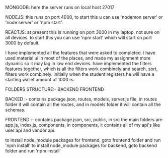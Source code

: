 MONGODB:
here the server runs on local host 27017

NODEJS:
this runs on port 4000, to start this u can use 'nodemon server' or 'node server' or 'npm start'. 

REACTJS:
at present this is running on port 3000 in my laptop, not sure on all devices.
to start this you can use 'npm start' which will start on port 3000 by default.


I have implemented all the features that were asked to completed. i have used material ui in most of the places, and made my assignment more dynamic so it may lag in low end devices. have implemented the filters features together, which is all the filters work combinely and search, sort, filters work combinely. initially when the student registers he will have a starting wallet amount of 1000 rs.


FOLDERS STRUCTURE:- 
BACKEND
FRONTEND


BACKED :- 
contains package.json, routes, models, server.js file, in routes folder it will contain all the routes, and in models folder it will contain all the schemas.

FRONTEND :-
contains package.json, src, public, in src the main folders are app.js, index.js, components, in components, it contains all of my api's like user api and vendor api.


to install node_module packages for frontend, goto frontend folder and run 'npm install'
to install node_module packages for backend, goto backend folder and run 'npm install'
